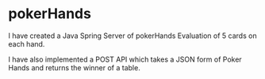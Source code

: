 # pokerHands


I have created a Java Spring Server of pokerHands Evaluation of 5 cards on each hand.

I have also implemented a POST API which takes a JSON form of Poker Hands and returns the winner of a table.

